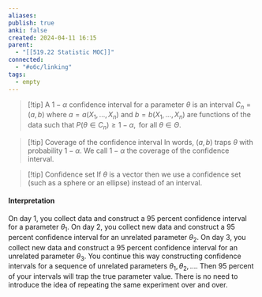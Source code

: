 ```yaml
---
aliases: 
publish: true
anki: false
created: 2024-04-11 16:15
parent:
  - "[[519.22 Statistic MOC]]"
connected:
  - "#обс/linking"
tags:
  - empty
---
```


> [!tip] A $1 - \alpha$ confidence interval for a parameter $\theta$ 
is an interval $C_n = (a, b)$ where $a = a(X_1, \ldots, X_n)$ and $b = b(X_1, \ldots, X_n)$ are functions of the data such that
$P(\theta \in C_n) \geq 1 - \alpha, \text{ for all } \theta \in \Theta.$

> [!tip] Coverage of the confidence interval
In words, $(a, b)$ traps $\theta$ with probability $1 - \alpha$. We call $1 - \alpha$ the coverage of the confidence interval.

> [!tip] Confidence set
If $\theta$ is a vector then we use a confidence set (such as a sphere or an ellipse) instead of an interval.


#### Interpretation
On day 1, you collect data and construct a 95 percent confidence interval for a parameter $\theta_1$. On day 2, you collect new data and construct a 95 percent confidence interval for an unrelated parameter $\theta_2$. On day 3, you collect new data and construct a 95 percent confidence interval for an unrelated parameter $\theta_3$. You continue this way constructing confidence intervals for a sequence of unrelated parameters $\theta_1, \theta_2, \ldots$. Then 95 percent of your intervals will trap the true parameter value. There is no need to introduce the idea of repeating the same experiment over and over.
